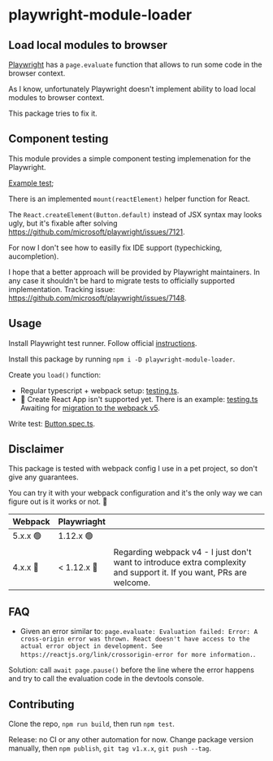 # playwright-module-loader

## Load local modules to browser

[Playwright](https://github.com/microsoft/playwright) has a `page.evaluate` function that allows to
run some code in the browser context.

As I know, unfortunately Playwright doesn't implement ability to load local modules to browser context.

This package tries to fix it.

## Component testing

This module provides a simple component testing implemenation for the Playwright.

[Example test](./packages/test-react-ts/src/Button/Button.spec.ts);

There is an implemented `mount(reactElement)` helper function for React.

The `React.createElement(Button.default)` instead of JSX syntax may looks ugly, but it's fixable after solving https://github.com/microsoft/playwright/issues/7121.

For now I don't see how to easilly fix IDE support (typechicking, aucompletion).

I hope that a better approach will be provided by Playwright maintainers. In any case it shouldn't be hard to migrate tests to officially supported implementation. Tracking issue: https://github.com/microsoft/playwright/issues/7148.

## Usage

Install Playwright test runner. Follow official [instructions](https://playwright.dev/docs/test-intro).

Install this package by running `npm i -D playwright-module-loader`.

Create you `load()` function:

- Regular typescript + webpack setup: [testing.ts](./packages/test-react-ts/src/testing.ts).
- 🔴 Create React App isn't supported yet. There is an example: [testing.ts](./packages/test-cra-ts/src/testing.ts) Awaiting for [migration to the webpack v5](https://github.com/facebook/create-react-app/issues/9994).

Write test: [Button.spec.ts](./packages/test-react-ts/src/Button/Button.spec.ts).

## Disclaimer

This package is tested with webpack config I use in a pet project, so don't give any guarantees.

You can try it with your webpack configuration and it's the only way we can figure out is it works or not. 🙂

| Webpack | Playwriaght |  |
| --- | --- | --- |
| 5.x.x 🟢 | 1.12.x 🟢 | |
| 4.x.x 🔴 | < 1.12.x 🔴 | Regarding webpack v4 - I just don't want to introduce extra complexity and support it. If you want, PRs are welcome. |

## FAQ

- Given an error similar to: `page.evaluate: Evaluation failed: Error: A cross-origin error was thrown. React doesn't have access to the actual error object in development. See https://reactjs.org/link/crossorigin-error for more information.`.
  
Solution: call `await page.pause()` before the line where the error happens and try to call the evaluation code in the devtools console.

## Contributing

Clone the repo, `npm run build`, then run `npm test`.

Release: no CI or any other automation for now. Change package version manually, then `npm publish`, `git tag v1.x.x`, `git push --tag`.
